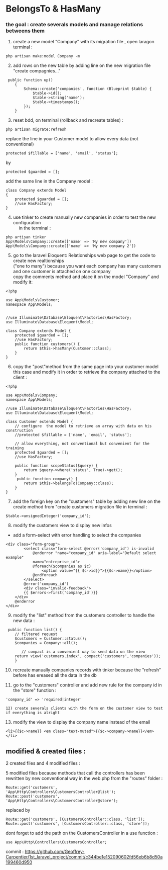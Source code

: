 
# BelongsTo & HasMany

### the goal :  create severals models and manage relations betweens them

1) create a new model "Company" with its migration file , open laragon terminal :
~~~
php artisan make:model Company -m
~~~
2) add rows on the new table by adding line on the new migration file "create compagnies..."
~~~
 public function up()
    {
        Schema::create('companies', function (Blueprint $table) {
            $table->id();
            $table->string('name');
            $table->timestamps();
        });
    }
~~~
3) reset bdd, on terminal (rollback and recreate tables) :
~~~
php artisan migrate:refresh
~~~
replace the line in your Customer model to allow every data (not conventional)
~~~
protected $fillable = ['name', 'email', 'status'];
~~~
by
~~~
protected $guarded = [];
~~~
add the same line in the Company model :
~~~
class Company extends Model
{
    protected $guarded = [];
    //use HasFactory;
}
~~~

4) use tinker to create manually new companies in order to test the new configuration
<br/>&emsp; in the terminal :
~~~
php artisan tinker
App\Models\Company::create(['name' => 'My new company'])
App\Models\Company::create(['name' => 'My new company 2'])
~~~
5) go to the laravel Eloquent: Relationships web page to get the code to create new realtionships
<br>("one to many") because you want each company has many customers and one customer is attached on one company
<br> copy the comments method and place it on the model "Company" and modify it:
~~~
<?php

use App\Models\Customer;
namespace App\Models;


//use Illuminate\Database\Eloquent\Factories\HasFactory;
use Illuminate\Database\Eloquent\Model;

class Company extends Model {
    protected $guarded = [];
    //use HasFactory;
    public function customers() {
        return $this->hasMany(Customer::class);
    }
}

~~~
6) copy the "post"method from the same page into your customer model this case and modify it in order to retrieve
the company attached to the client :
~~~
<?php

use App\Models\Company;
namespace App\Models;

//use Illuminate\Database\Eloquent\Factories\HasFactory;
use Illuminate\Database\Eloquent\Model;

class Customer extends Model {
	// configure  the model to retrieve an array with data on his construction
	//protected $fillable = ['name', 'email', 'status'];

	// allow everything, not conventional but convenient for the training
	protected $guarded = [];
    //use HasFactory;

    public function scopeStatus($query) {
    	return $query->where('status', True)->get();
    }
     public function company() {
    	return $this->belongsTo(Company::class);
    }
}

~~~
7) add the foreign key on the "customers" table by adding new line on the create method from
 "create customers migration file
in terminal :
~~~
$table->unsignedInteger('company_id');
~~~
8) modify the customers view to display new infos
- add a form-select with error handling to select the companies
~~~
<div class="form-group">
		<select class="form-select @error('company_id') is-invalid 
			@enderror "name="company_id" aria-label="Default select example" 
			name="entreprise_id">
			@foreach($companies as $c)
		  		<option value="{{ $c->id}}">{{$c->name}}</option>
		 	@endforeach
		</select>
		@error('company_id')
		<div class="invalid-feedback">
      	{{ $errors->first('company_id')}}
   	</div>
   	@enderror
</div>
~~~
9) modify the "list" method from the customers controller to handle the new data :
~~~
 public function list() {
    // filtered request
    $customers = Customer::status();
    $companies = Company::all();

	   // compact is a convenient way to send data on the view
    return view('customers.index', compact('customers','companies'));
    }
~~~
10) recreate manually companies records with tinker because the "refresh" before has ereased all the data in the db

11) go to the "customers" controller and add new rule for the company id in the "store" function :
~~~
'company_id' => 'required|integer'

12) create severals clients with the form on the customer view to test if everything is alright
~~~
13) modify the view to display the company name instead of the email
~~~
<li>{{$c->name}} <em class="text-muted">{{$c->company->name}}</em></li>
~~~

modified & created files :
----------------
2 created files and 4 modified files : 

5 modified files because methods that call the controllers has been rewritten by new conventional way in the web.php from the "routes" folder :

~~~
Route::get('customers', 'App\Http\Controllers\CustomersController@list');
Route::post('customers', 'App\Http\Controllers\CustomersController@store');
~~~
replaced by 
~~~
Route::get('customers', [CustomersController::class, 'list']);
Route::post('customers', [CustomersController::class, 'store']);
~~~

dont forget to add the path on the CustomersController in a use function :
~~~
use App\Http\Controllers\CustomersController;
~~~

commit : https://github.com/Geoffrey-Carpentier/1st_laravel_project/commit/c344be1e152090602fd56eb6b8d50a199460d950




